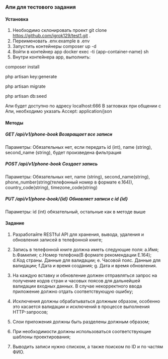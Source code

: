 ### Апи для тестового задания

#### Установка
1. Необходимо склонировать проект git clone https://github.com/igrok129/test1.git .
2. Переименовать .env.example в .env
3. Запустить контейнеры composer up -d
4. Войти в контейнер app docker exec -ti {app-container-name} sh
5. Внутри контейнера app, выполнить:

composer install

php artisan key:generate

php artisan migrate

php artisan db:seed

Апи будет доступно по адресу localhost:666
В загловках при общении с Апи, необходимо указать Accept: application/json

#### Методы

##### GET /api/v1/phone-book Возвращает все записи

Параметры: Обязательных нет, если передать id (int), name (string), second_name (string), будет произведена фильтрация

##### POST /api/v1/phone-book Создает запись

Параметры: Обязательных нет, name (string), second_name(string), phone_number(string(телефонный номер в формате e.164)),
country_code(string), timezone_code(string)

##### PUT /api/v1/phone-book/{id} Обновляет записи с id {id}

Параметры: id (int) обязательный, остальные как в методе выше

#### Задание

1. Разработайте RESTful API для хранения, вывода, удаления и обновления записей в телефонной книге;
2. Запись в телефонной книге должна иметь следующие поля:
a.Имя; b.Фамилия; c.Номер телефона(В формате рекомендации E.164); d.Код страны. Данные для валидации;
e. Часовой пояс. Данные для валидации; f.Дата и время создания; g. Дата и время обновления.

3. На каждую вставку и обновление должен отправляться запрос на получение кодов стран и часовых поясов для дальнейшей валидации входных 
данных. В случае некорректного ввода приложение должно отдать соответствующую ошибку;

4. Исключения должны обрабатываться должным образом, особенно это касается валидации и исключений в процессе выполнения HTTP-запросов;

5. Слои приложения должны быть разделены должным образом;

6. При необходимости должны использоваться соответствующие шаблоны проектирования;

7. Выводить записи нужно списком, а также поиском по ID и по частям ФИО.
